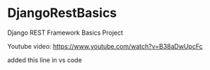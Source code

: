 # DjangoRestBasics
Django REST Framework Basics Project

Youtube video:
      https://www.youtube.com/watch?v=B38aDwUpcFc


added this line in vs code